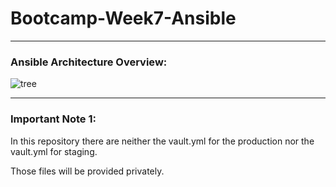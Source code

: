 # Bootcamp-Week7-Ansible

---

### Ansible Architecture Overview:

![tree](https://user-images.githubusercontent.com/90255849/139579677-2b136369-7af0-4170-b479-f5df58121ada.png)

---

### Important Note 1:

In this repository there are neither the vault.yml for the production nor the vault.yml for staging.  

Those files will be provided privately.

